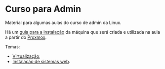 # Curso para Admin
Material para algumas aulas do curso de admin da Linux.

Há um [guia para a instalação](config.md) da máquina que será criada e utilizada na aula a partir do [Proxmox](https://www.proxmox.com).

Temas:
  - [Virtualização](virtualizacao.md);
  - [Instalação de sistemas web](web.md).
